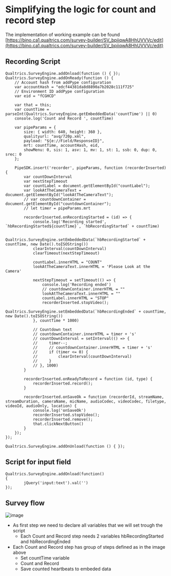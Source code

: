# Simplifying the logic for count and record step

The implementation of working example can be found [https://bino.ca1.qualtrics.com/survey-builder/SV_bpiiqwA8HhUVVVc/edit](https://bino.ca1.qualtrics.com/survey-builder/SV_bpiiqwA8HhUVVVc/edit)

## Recording Script
```
Qualtrics.SurveyEngine.addOnload(function () { });
Qualtrics.SurveyEngine.addOnReady(function () {
    // Account hash from addPype configuration
    var accountHash = "edcf44381da8d8890a7b2028c111f725"
    // Environment ID addPype configuration
    var eid = "fCGHCD"

    var that = this;
    var countTime = parseInt(Qualtrics.SurveyEngine.getEmbeddedData('countTime') || 0)
    console.log('Count and Record ', countTime)

    var pipeParams = {
        size: { width: 640, height: 360 },
        qualityurl: "avq/720p.xml",
        payload: "${e://Field/ResponseID}",
        mrt: countTime, accountHash, eid,
        showMenu: 0, sis: 1, asv: 1, mv: 1, st: 1, ssb: 0, dup: 0, srec: 0
    };

    PipeSDK.insert('recorder', pipeParams, function (recorderInserted) {
        var countDownInterval
        var nextStepTimeout
        var countLabel = document.getElementById("countLabel");
        var lookAtTheCameraText = document.getElementById("lookAtTheCameraText");
        // var countdownContainer = document.getElementById("countdownContainer");
        // let timer = pipeParams.mrt

        recorderInserted.onRecordingStarted = (id) => {
            console.log('Recording started', `hbRecordingStarted${countTime}`, `hbRecordingStarted` + countTime)

            Qualtrics.SurveyEngine.setEmbeddedData(`hbRecordingStarted` + countTime, new Date().toISOString())
            clearInterval(countDownInterval)
            clearTimeout(nextStepTimeout)

            countLabel.innerHTML = "COUNT"
            lookAtTheCameraText.innerHTML = 'Please Look at the Camera'

            nextStepTimeout = setTimeout(() => {
                console.log('Recording ended')
                // countdownContainer.innerHTML = ""
                lookAtTheCameraText.innerHTML = ""
                countLabel.innerHTML = "STOP"
                recorderInserted.stopVideo();
                Qualtrics.SurveyEngine.setEmbeddedData(`hbRecordingEnded` + countTime, new Date().toISOString())
            }, countTime * 1000)

            // Countdown text
            // countdownContainer.innerHTML = timer + 's'
            // countDownInterval = setInterval(() => {
            //     timer--;
            //     // countdownContainer.innerHTML = timer + 's'
            //     if (timer <= 0) {
            //         clearInterval(countDownInterval)
            //     }
            // }, 1000)
        }

        recorderInserted.onReadyToRecord = function (id, type) {
            recorderInserted.record();
        }

        recorderInserted.onSaveOk = function (recorderId, streamName, streamDuration, cameraName, micName, audioCodec, videoCodec, filetype, videoId, audioOnly, location) {
            console.log('onSaveOk')
            recorderInserted.stopVideo();
            recorderInserted.remove();
            that.clickNextButton()
        }
    });
});

Qualtrics.SurveyEngine.addOnUnload(function () { });
```

## Script for input field
```
Qualtrics.SurveyEngine.addOnload(function()
{
		jQuery('input:text').val('')
});
```

## Survey flow 
![image](https://user-images.githubusercontent.com/5623935/139033993-1cc9f95f-e925-4a81-8273-d8793aeb9f84.png)
- As first step we need to declare all variables that we will set trough the script
  - Each Count and Record step needs 2 variables hbRecordingStarted<seconds> and hbRecordingEnded<seconds>
- Each Count and Record step has group of steps defined as in the image above
  - Set countTime variable
  - Count and Record
  - Save counted heartbeats to embeded data
